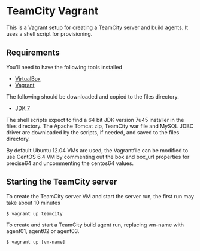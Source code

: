 # TeamCity Vagrant

This is a Vagrant setup for creating a TeamCity server and build agents. It uses a shell script for provisioning.

## Requirements

You'll need to have the following tools installed

* [VirtualBox](https://www.virtualbox.org/wiki/Downloads)
* [Vagrant](http://vagrantup.com/)

The following should be downloaded and copied to the files directory.

* [JDK 7](http://www.oracle.com/technetwork/java/javase/downloads/index.html)

The shell scripts expect to find a 64 bit JDK version 7u45 installer in the files directory. The Apache Tomcat zip,
TeamCity war file and MySQL JDBC driver are downloaded by the scripts, if needed, and saved to the files directory.

By default Ubuntu 12.04 VMs are used, the Vagrantfile can be modified to use CentOS 6.4 VM by commenting out the
box and box_url properties for precise64 and uncommenting the centos64 values.

## Starting the TeamCity server

To create the TeamCity server VM and start the server run, the first run may take about 10 minutes

    $ vagrant up teamcity

To create and start a TeamCity build agent run, replacing vm-name with agent01, agent02 or agent03.

    $ vagrant up [vm-name]
